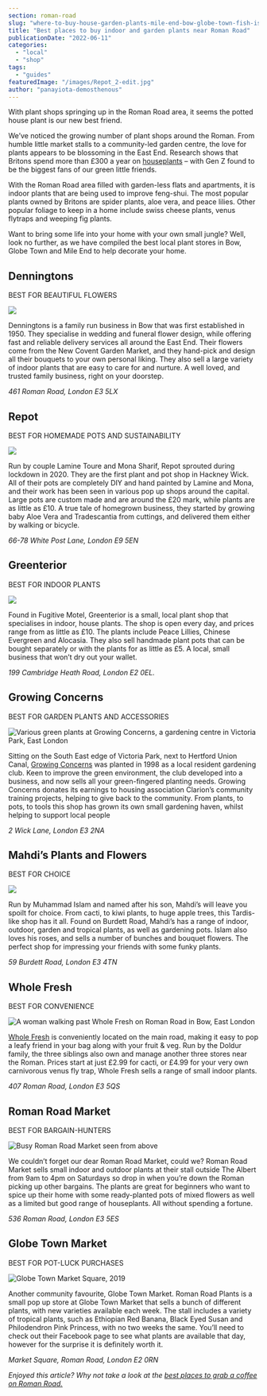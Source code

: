 ```yaml
---
section: roman-road
slug: "where-to-buy-house-garden-plants-mile-end-bow-globe-town-fish-island"
title: "Best places to buy indoor and garden plants near Roman Road"
publicationDate: "2022-06-11"
categories: 
  - "local"
  - "shop"
tags: 
  - "guides"
featuredImage: "/images/Repot_2-edit.jpg"
author: "panayiota-demosthenous"
---
```


With plant shops springing up in the Roman Road area, it seems the potted house plant is our new best friend.

We’ve noticed the growing number of plant shops around the Roman. From humble little market stalls to a community-led garden centre, the love for plants appears to be blossoming in the East End. Research shows that Britons spend more than £300 a year on [houseplants](https://www.independent.co.uk/topic/houseplants) – with Gen Z found to be the biggest fans of our green little friends. 

With the Roman Road area filled with garden-less flats and apartments, it is indoor plants that are being used to improve feng-shui. The most popular plants owned by Britons are spider plants, aloe vera, and peace lilies. Other popular foliage to keep in a home include swiss cheese plants, venus flytraps and weeping fig plants.

Want to bring some life into your home with your own small jungle? Well, look no further, as we have compiled the best local plant stores in Bow, Globe Town and Mile End to help decorate your home.

## Denningtons

BEST FOR BEAUTIFUL FLOWERS

![](/images/Denningtons-Florist-Roman-Road-Lee-Adams-1-1024x683.jpg)

Denningtons is a family run business in Bow that was first established in 1950. They specialise in wedding and funeral flower design, while offering fast and reliable delivery services all around the East End. Their flowers come from the New Covent Garden Market, and they hand-pick and design all their bouquets to your own personal liking. They also sell a large variety of indoor plants that are easy to care for and nurture. A well loved, and trusted family business, right on your doorstep.

_461 Roman Road, London E3 5LX_

## Repot 

BEST FOR HOMEMADE POTS AND SUSTAINABILITY

![](/images/Repot_1_edit-1024x682.jpg)

Run by couple Lamine Toure and Mona Sharif, Repot sprouted during lockdown in 2020. They are the first plant and pot shop in Hackney Wick. All of their pots are completely DIY and hand painted by Lamine and Mona, and their work has been seen in various pop up shops around the capital. Large pots are custom made and are around the £20 mark, while plants are as little as £10. A true tale of homegrown business, they started by growing baby Aloe Vera and Tradescantia from cuttings, and delivered them either by walking or bicycle.

_66-78 White Post Lane, London E9 5EN_

## Greenterior

BEST FOR INDOOR PLANTS

![](/images/Greenterior-2-1024x683.jpg)

Found in Fugitive Motel, Greenterior is a small, local plant shop that specialises in indoor, house plants. The shop is open every day, and prices range from as little as £10. The plants include Peace Lillies, Chinese Evergreen and Alocasia. They also sell handmade plant pots that can be bought separately or with the plants for as little as £5. A local, small business that won’t dry out your wallet. 

_199 Cambridge Heath Road, London E2 0EL._

## Growing Concerns 

BEST FOR GARDEN PLANTS AND ACCESSORIES 

![Various green plants at Growing Concerns, a gardening centre in Victoria Park, East London](/images/Growing-Concerns-Victoria-Park-Bow-07-1024x683.jpg)

Sitting on the South East edge of Victoria Park, next to Hertford Union Canal, [Growing Concerns](https://romanroadlondon.com/growing-concerns-victoria-park-bow/) was planted in 1998 as a local resident gardening club. Keen to improve the green environment, the club developed into a business, and now sells all your green-fingered planting needs. Growing Concerns donates its earnings to housing association Clarion’s community training projects, helping to give back to the community. From plants, to pots, to tools this shop has grown its own small gardening haven, whilst helping to support local people

_2 Wick Lane, London E3 2NA_

## Mahdi’s Plants and Flowers 

BEST FOR CHOICE

![](/images/Mahdis_2-1024x683.jpg)

Run by Muhammad Islam and named after his son, Mahdi’s will leave you spoilt for choice. From cacti, to kiwi plants, to huge apple trees, this Tardis-like shop has it all. Found on Burdett Road, Mahdi’s has a range of indoor, outdoor, garden and tropical plants, as well as gardening pots. Islam also loves his roses, and sells a number of bunches and bouquet flowers. The perfect shop for impressing your friends with some funky plants.

_59 Burdett Road, London E3 4TN_

## Whole Fresh 

BEST FOR CONVENIENCE

![A woman walking past Whole Fresh on Roman Road in Bow, East London](/images/Whole-Fresh-Roman-Road-Oya-Ibraham-Ilha-Ibraham-Oya-Doldur-1-1024x683.jpg)

[Whole Fresh](https://romanroadlondon.com/whole-fresh-roman-road-bow-opens/) is conveniently located on the main road, making it easy to pop a leafy friend in your bag along with your fruit & veg. Run by the Doldur family, the three siblings also own and manage another three stores near the Roman. Prices start at just £2.99 for cacti, or £4.99 for your very own carnivorous venus fly trap, Whole Fresh sells a range of small indoor plants.

_407 Roman Road, London E3 5QS_

## Roman Road Market 

BEST FOR BARGAIN-HUNTERS

![Busy Roman Road Market seen from above](/images/Roman-Road-Market-from-above-1024x683.jpg)

We couldn’t forget our dear Roman Road Market, could we? Roman Road Market sells small indoor and outdoor plants at their stall outside The Albert from 9am to 4pm on Saturdays so drop in when you’re down the Roman picking up other bargains. The plants are great for beginners who want to spice up their home with some ready-planted pots of mixed flowers as well as a limited but good range of houseplants. All without spending a fortune.

_536 Roman Road, London E3 5ES_

## Globe Town Market

BEST FOR POT-LUCK PURCHASES

![Globe Town Market Square, 2019](/images/globe-town-market-square-sophie-beagles-9-1024x683.jpg)

Another community favourite, Globe Town Market. Roman Road Plants is a small pop up store at Globe Town Market that sells a bunch of different plants, with new varieties available each week. The stall includes a variety of tropical plants, such as Ethiopian Red Banana, Black Eyed Susan and Philodendron Pink Princess, with no two weeks the same. You’ll need to check out their Facebook page to see what plants are available that day, however for the surprise it is definitely worth it.

_Market Square, Roman Road, London E2 0RN_

_Enjoyed this article? Why not take a look at the [best places to grab a coffee on Roman Road.](https://romanroadlondon.com/?s=best+coffee)_


